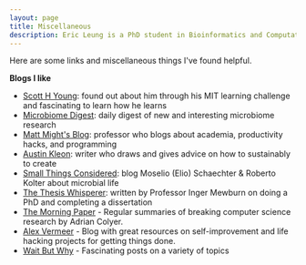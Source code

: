```yaml
---
layout: page
title: Miscellaneous
description: Eric Leung is a PhD student in Bioinformatics and Computational Biology in the Department of Medical Informatics and Clinical Epidemiology at the Oregon Health &amp; Science University
---
```


Here are some links and miscellaneous things I've found helpful.

**Blogs I like**

- [Scott H Young](https://www.scotthyoung.com/blog/): found out about him
  through his MIT learning challenge and fascinating to learn how he learns
- [Microbiome Digest](https://microbiomedigest.com/): daily digest of new and
  interesting microbiome research
- [Matt Might's Blog](http://matt.might.net/articles/): professor who blogs
  about academia, productivity hacks, and programming
- [Austin Kleon](https://austinkleon.com/): writer who draws and gives advice
  on how to sustainably to create
- [Small Things Considered](https://schaechter.asmblog.org/schaechter/): blog
  Moselio (Elio) Schaechter & Roberto Kolter about microbial life
- [The Thesis Whisperer](https://thesiswhisperer.com/): written by Professor
  Inger Mewburn on doing a PhD and completing a dissertation
- [The Morning Paper](https://blog.acolyer.org/) - Regular summaries of
  breaking computer science research by Adrian Colyer.
- [Alex Vermeer](https://alexvermeer.com/) - Blog with great resources on
  self-improvement and life hacking projects for getting things done.
- [Wait But Why](https://waitbutwhy.com/) - Fascinating posts on a variety of
  topics
